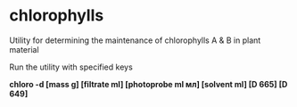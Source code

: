 # chlorophylls
<p>Utility for determining the maintenance of chlorophylls A & B in plant material</p>
<p>Run the utility with specified keys</p>
<p><b>chloro -d [mass g] [filtrate ml] [photoprobe ml мл] [solvent ml] [D 665] [D 649]</b></p>
